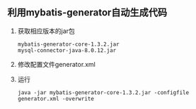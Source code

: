 ## 利用mybatis-generator自动生成代码

1. 获取相应版本的jar包

    ```  
    mybatis-generator-core-1.3.2.jar
    mysql-connector-java-8.0.12.jar
    
    ```

2. 修改配置文件generator.xml

3. 运行
    
    ```
    java -jar mybatis-generator-core-1.3.2.jar -configfile generator.xml -overwrite
    ```
